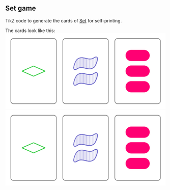 ## Set game

TikZ code to generate the cards of [Set](https://en.wikipedia.org/wiki/Set_(game)) for self-printing.

The cards look like this:
![Set game cards sample](set-game-cards-sample.svg)
<img src="set-game-cards-sample.svg">
